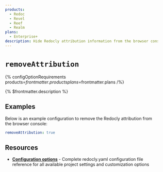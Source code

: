 ```yaml
---
products:
  - Redoc
  - Revel
  - Reef
  - Realm
plans:
  - Enterprise+
description: Hide Redocly attribution information from the browser console.
---
```

# `removeAttribution`

{% configOptionRequirements products=$frontmatter.products plans=$frontmatter.plans /%}

{% $frontmatter.description %}

## Examples

Below is an example configuration to remove the Redocly attribution from the browser console:

```yaml {% title="redocly.yaml" %}
removeAttribution: true
```

## Resources

- **[Configuration options](./index.md)** - Complete redocly.yaml configuration file reference for all available project settings and customization options

